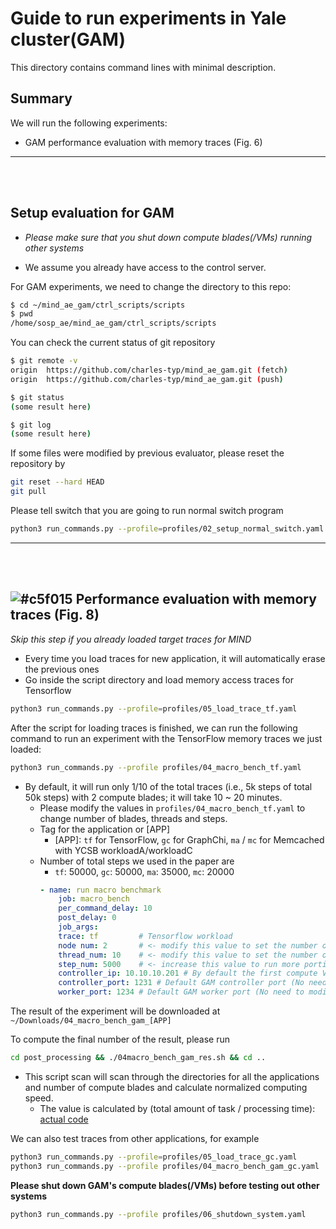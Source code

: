 # Guide to run experiments in Yale cluster(GAM)
This directory contains command lines with minimal description. 

## Summary
We will run the following experiments:
- GAM performance evaluation with memory traces (Fig. 6)
---

<br></br>
## Setup evaluation for GAM
* *Please make sure that you shut down compute blades(/VMs) running other systems*

* We assume you already have access to the control server.


For GAM experiments, we need to change the directory to this repo:

```bash
$ cd ~/mind_ae_gam/ctrl_scripts/scripts
$ pwd
/home/sosp_ae/mind_ae_gam/ctrl_scripts/scripts
```

You can check the current status of git repository
```bash
$ git remote -v
origin	https://github.com/charles-typ/mind_ae_gam.git (fetch)
origin	https://github.com/charles-typ/mind_ae_gam.git (push)

$ git status
(some result here)

$ git log
(some result here)
```

If some files were modified by previous evaluator, please reset the repository by
```bash
git reset --hard HEAD
git pull
```

Please tell switch that you are going to run normal switch program
```bash
python3 run_commands.py --profile=profiles/02_setup_normal_switch.yaml
```
---

<br></br>
## ![#c5f015](https://via.placeholder.com/15/c5f015/000000?text=+) Performance evaluation with memory traces (Fig. 8)

*Skip this step if you already loaded target traces for MIND*
- Every time you load traces for new application, it will automatically erase the previous ones
- Go inside the script directory and load memory access traces for Tensorflow

```bash
python3 run_commands.py --profile=profiles/05_load_trace_tf.yaml
```

After the script for loading traces is finished, we can run the following command to run an experiment with the TensorFlow memory traces we just loaded:
```bash
python3 run_commands.py --profile profiles/04_macro_bench_tf.yaml
```
- By default, it will run only 1/10 of the total traces (i.e., 5k steps of total 50k steps) with 2 compute blades; it will take 10 ~ 20 minutes.
  - Please modify the values in `profiles/04_macro_bench_tf.yaml` to change number of blades, threads and steps.
  - Tag for the application or [APP]
    - [APP]: `tf` for TensorFlow, `gc` for GraphChi, `ma` / `mc` for Memcached with YCSB workloadA/workloadC
  - Number of total steps we used in the paper are
    - `tf`: 50000,  `gc`: 50000, `ma`: 35000, `mc`: 20000
    ```yaml
    - name: run macro benchmark
        job: macro_bench
        per_command_delay: 10
        post_delay: 0
        job_args:
        trace: tf         # Tensorflow workload
        node num: 2       # <- modify this value to set the number of compute blades [1, 2, 4, 8]
        thread_num: 10    # <- modify this value to set the number of threads per blade [1, 2, 4, 10]
        step_num: 5000    # <- increase this value to run more portion of the traces
        controller_ip: 10.10.10.201 # By default the first compute VM will be the GAM controller (No need to modify)
        controller_port: 1231 # Default GAM controller port (No need to modify)
        worker_port: 1234 # Default GAM worker port (No need to modify)
    ```
The result of the experiment will be downloaded at `~/Downloads/04_macro_bench_gam_[APP]`


To compute the final number of the result, please run
```bash
cd post_processing && ./04macro_bench_gam_res.sh && cd ..
```
- This script scan will scan through the directories for all the applications and number of compute blades and calculate normalized computing speed.
  - The value is calculated by (total amount of task / processing time): [actual code](https://github.com/charles-typ/mind_ae_gam/blob/master/ctrl_scripts/scripts/post_processing/04macro_bench_gam.py)

We can also test traces from other applications, for example
```bash
python3 run_commands.py --profile=profiles/05_load_trace_gc.yaml
python3 run_commands.py --profile profiles/04_macro_bench_gam_gc.yaml
```

**Please shut down GAM's compute blades(/VMs) before testing out other systems**
```bash
python3 run_commands.py --profile profiles/06_shutdown_system.yaml
```
